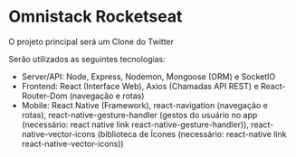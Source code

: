 # Omnistack Rocketseat
O projeto principal será um Clone do Twitter

Serão utilizados as seguintes tecnologias:
- Server/API: Node, Express, Nodemon, Mongoose (ORM) e SocketIO
- Frontend: React (Interface Web), Axios (Chamadas API REST) e React-Router-Dom (navegação e rotas) 
- Mobile: React Native (Framework), react-navigation (navegação e rotas), react-native-gesture-handler (gestos do usuário no app (necessário: react native link react-native-gesture-handler)), react-native-vector-icons (biblioteca de Ícones (necessário: react-native link react-native-vector-icons))
